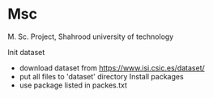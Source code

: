 # Msc
M. Sc. Project, Shahrood university of technology

Init dataset
  - download dataset from  https://www.isi.csic.es/dataset/
  - put all files to 'dataset' directory
Install packages
  - use package listed in packes.txt
